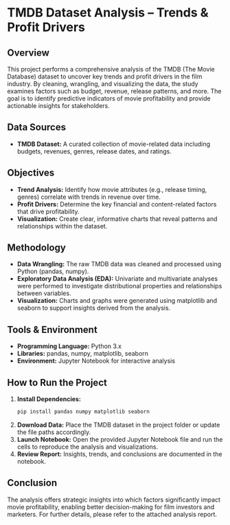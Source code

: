 # TMDB Dataset Analysis – Trends & Profit Drivers

## Overview  
This project performs a comprehensive analysis of the TMDB (The Movie Database) dataset to uncover key trends and profit drivers in the film industry. By cleaning, wrangling, and visualizing the data, the study examines factors such as budget, revenue, release patterns, and more. The goal is to identify predictive indicators of movie profitability and provide actionable insights for stakeholders.

## Data Sources  
- **TMDB Dataset:** A curated collection of movie-related data including budgets, revenues, genres, release dates, and ratings.

## Objectives  
- **Trend Analysis:** Identify how movie attributes (e.g., release timing, genres) correlate with trends in revenue over time.  
- **Profit Drivers:** Determine the key financial and content-related factors that drive profitability.  
- **Visualization:** Create clear, informative charts that reveal patterns and relationships within the dataset.

## Methodology  
- **Data Wrangling:** The raw TMDB data was cleaned and processed using Python (pandas, numpy).  
- **Exploratory Data Analysis (EDA):** Univariate and multivariate analyses were performed to investigate distributional properties and relationships between variables.  
- **Visualization:** Charts and graphs were generated using matplotlib and seaborn to support insights derived from the analysis.

## Tools & Environment  
- **Programming Language:** Python 3.x  
- **Libraries:** pandas, numpy, matplotlib, seaborn
- **Environment:** Jupyter Notebook for interactive analysis

## How to Run the Project  
1. **Install Dependencies:**  
   ```bash
   pip install pandas numpy matplotlib seaborn
   ```
2. **Download Data:** Place the TMDB dataset in the project folder or update the file paths accordingly.  
3. **Launch Notebook:** Open the provided Jupyter Notebook file and run the cells to reproduce the analysis and visualizations.  
4. **Review Report:** Insights, trends, and conclusions are documented in the notebook.

## Conclusion  
The analysis offers strategic insights into which factors significantly impact movie profitability, enabling better decision-making for film investors and marketers. For further details, please refer to the attached analysis report.
